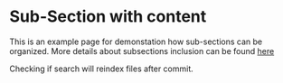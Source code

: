 # Sub-Section with content 

This is an example page for demonstation how sub-sections can be organized. 
More details about subsections inclusion can be found [here](https://diplodoc.com/docs/en/project/toc)

Checking if search will reindex files after commit.